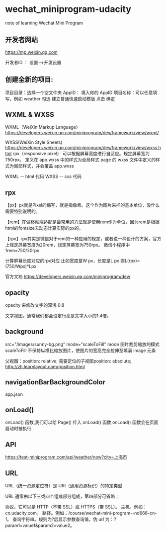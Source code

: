 # wechat_miniprogram-udacity
note of learning Wechat Mini Program


##  开发者网站
https://mp.weixin.qq.com

开发者ID ： 设置-->开发设置


##  创建全新的项目:

项目目录：选择一个空文件夹
AppID： 填入你的 AppID
项目名称：可以任意填写，例如 weather
勾选 建立普通快速启动模版
点击 确定


## 	WXML & WXSS
WXML（WeiXin Markup Language）
https://developers.weixin.qq.com/miniprogram/dev/framework/view/wxml/

WXSS(WeiXin Style Sheets)
https://developers.weixin.qq.com/miniprogram/dev/framework/view/wxss.html
				rpx（responsive pixel）
				可以根据屏幕宽度进行自适应。规定屏幕宽为750rpx。
				定义在 app.wxss 中的样式为全局样式
				page 的 wxss 文件中定义的样式为局部样式，并会覆盖 app.wxss

WXML -- html 代码
WXSS -- css 代码

## 	rpx
【px】px就是Pixel的缩写，就是指像素。这个作为图片采样的基本单位，没什么需要特别说明的。

【rem】在做移动端适配是最常用的方法就是使用rem作为单位，因为rem是根据html的fontsize去动态计算实际的px的。

【rpx】rpx其实是微信对于rem的一种应用的规定，或者说一种设计的方案，官方上规定屏幕宽度为20rem，规定屏幕宽为750rpx。
微信小程序中1rem=750/20rpx 

计算屏幕长度对应的rpx对应 比如宽度是W px，长度是L px
则L(rpx)= (750/Wpx)*Lpx

官方文档
https://developers.weixin.qq.com/miniprogram/dev/

## 	opacity
opacity 来修改文字的深浅 0.8

文字视图，通常我们都会设定行高是文字大小的1.4倍。

## background
src="/images/sunny-bg.png" mode="scaleToFill"
mode 图片裁剪缩放的模式
	scaleToFill  不保持纵横比缩放图片，使图片的宽高完全拉伸至填满 image 元素


父视图：position: relative;
 需要定位的子视图position: absolute;
 	http://zh.learnlayout.com/position.html
## 	navigationBarBackgroundColor
app.json

##  onLoad() 
onLoad() 函数,我们可以给 Page() 传入 onLoad() 函数
onLoad() 函数会在页面启动时被执行

## API
https://test-miniprogram.com/api/weather/now?city=上海市

## URL
URL（统一资源定位符）是 URI（通用资源标识）的特定类型


URL 通常由以下三或四个组成部分组成，第四部分可省略：

协议。它可以是 HTTP（不带 SSL）或 HTTPS（带 SSL）。
主机。例如：cn.udacity.com。
路径。例如：/course/wechat-mini-program--nd666-cn-1。
查询字符串。规则为?后显示参数查询值，伪 url 为：?param1=value1&param2=value2。